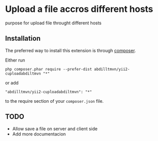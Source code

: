 Upload a file accros different hosts
===========================
purpose for upload file throught different hosts

Installation
------------

The preferred way to install this extension is through [composer](http://getcomposer.org/download/).

Either run

```
php composer.phar require --prefer-dist abdilltmvn/yii2-cuploadabdiltmvn "*"
```

or add

```
"abdilltmvn/yii2-cuploadabdiltmvn": "*"
```

to the require section of your `composer.json` file.


TODO
-----

 - Allow save a file on server and client side
 -  Add more documentacion 